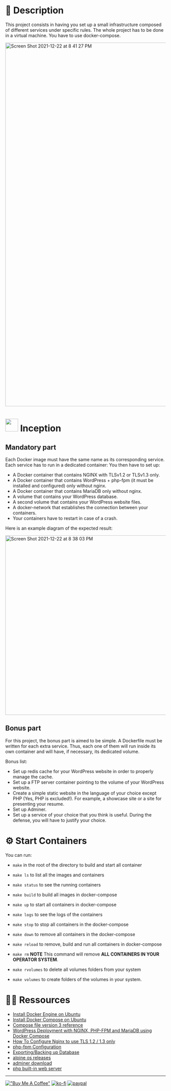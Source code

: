# 🤔 Description

This project consists in having you set up a small infrastructure composed of different
services under specific rules. The whole project has to be done in a virtual machine. You
have to use docker-compose.

<img width="1138" alt="Screen Shot 2021-12-22 at 8 41 27 PM" src="https://user-images.githubusercontent.com/54292953/147146640-ae6e8f26-3332-474a-bc43-be556dd61c66.png">


# <img src="https://www.docker.com/sites/default/files/d8/2019-07/vertical-logo-monochromatic.png"  width="40px"> Inception

## Mandatory part

Each Docker image must have the same name as its corresponding service.
Each service has to run in a dedicated container:
  You then have to set up:
  - A Docker container that contains NGINX with TLSv1.2 or TLSv1.3 only.
  - A Docker container that contains WordPress + php-fpm (it must be installed and configured) only without nginx.
  - A Docker container that contains MariaDB only without nginx.
  - A volume that contains your WordPress database.
  - A second volume that contains your WordPress website files.
  - A docker-network that establishes the connection between your containers.
  - Your containers have to restart in case of a crash.

Here is an example diagram of the expected result:

<img width="562" alt="Screen Shot 2021-12-22 at 8 38 03 PM" src="https://user-images.githubusercontent.com/54292953/147146268-a616f39a-3f16-41f8-80c9-db5494c3dfe7.png">

## Bonus part

For this project, the bonus part is aimed to be simple.
A Dockerfile must be written for each extra service. Thus, each one of them will run
inside its own container and will have, if necessary, its dedicated volume.

Bonus list:
   - Set up redis cache for your WordPress website in order to properly manage the
cache.
   - Set up a FTP server container pointing to the volume of your WordPress website.
   - Create a simple static website in the language of your choice except PHP (Yes, PHP
is excluded!). For example, a showcase site or a site for presenting your resume.
   - Set up Adminer.
   - Set up a service of your choice that you think is useful. During the defense, you
will have to justify your choice.


# ⚙️ Start Containers

You can run:
  - `make` in the root of the directory to build and start all container

  - `make ls` to list all the images and containers

  - `make status` to see the running containers

  - `make build` to build all images in docker-compose

  - `make up` to start all containers in docker-compose

  - `make logs` to see the logs of the containers

  - `make stop` to stop all containers in the docker-compose

  - `make down` to remove all containers in the docker-compose

  - `make reload` to remove, build and run all containers in docker-compose

  - `make rm` **NOTE** This command will remove **ALL CONTAINERS IN YOUR OPERATOR SYSTEM**.

  - `make rvolumes` to delete all volumes folders from your system

  - `make volumes` to create folders of the volumes in your system.



# 👨‍💻 Ressources
 - [Install Docker Engine on Ubuntu](https://docs.docker.com/engine/install/ubuntu/)
 - [Install Docker Compose on Ubuntu](https://docs.docker.com/compose/install/)
 - [Compose file version 3 reference](https://docs.docker.com/compose/compose-file/compose-file-v3/)
 - [WordPress Deployment with NGINX, PHP-FPM and MariaDB using Docker Compose](https://medium.com/swlh/wordpress-deployment-with-nginx-php-fpm-and-mariadb-using-docker-compose-55f59e5c1a)
 - [How To Configure Nginx to use TLS 1.2 / 1.3 only](https://www.cyberciti.biz/faq/configure-nginx-to-use-only-tls-1-2-and-1-3/)
 -  [php-fpm  Configuration](https://www.php.net/manual/en/install.fpm.configuration.php)
 - [Exporting/Backing up Database](https://wordpress.org/support/article/backing-up-your-database/)
 - [alpine os releases](https://www.alpinelinux.org/releases/)
 - [adminer download](https://www.adminer.org/#download)
 - [php built-in web server](https://www.php.net/manual/en/features.commandline.webserver.php)

---

[!["Buy Me A Coffee"](https://www.buymeacoffee.com/assets/img/custom_images/orange_img.png)](https://www.buymeacoffee.com/barimehdi77)
[![ko-fi](https://ko-fi.com/img/githubbutton_sm.svg)](https://ko-fi.com/K3K45UOA7)
[![paypal](https://www.paypalobjects.com/en_US/i/btn/btn_donateCC_LG.gif)](https://paypal.me/barimehdi77)
